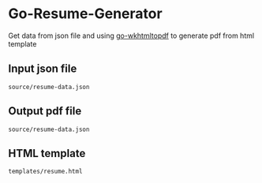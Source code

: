 # Go-Resume-Generator

Get data from json file and using [go-wkhtmltopdf](https://github.com/SebastiaanKlippert/go-wkhtmltopdf) to generate pdf from html template

## Input json file
```
source/resume-data.json
```

## Output pdf file
```
source/resume-data.json
```

## HTML template
```
templates/resume.html
```